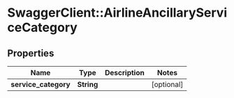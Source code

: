 # SwaggerClient::AirlineAncillaryServiceCategory

## Properties
Name | Type | Description | Notes
------------ | ------------- | ------------- | -------------
**service_category** | **String** |  | [optional] 


